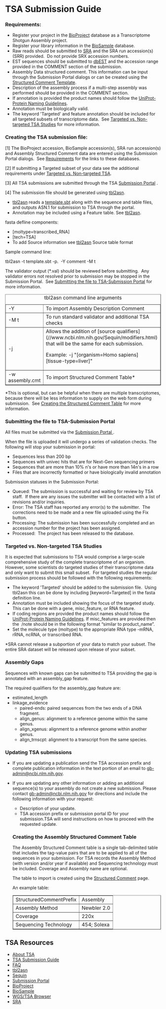 
# TSA Submission Guide

### Requirements:

*   Register your project in the [BioProject](https://submit.ncbi.nlm.nih.gov/subs/bioproject/) database as a Transcriptome Shotgun Assembly project.
*   Register your library information in the [BioSample](https://submit.ncbi.nlm.nih.gov/subs/biosample) database.
*   Raw reads should be submitted to [SRA](https://trace.ncbi.nlm.nih.gov/Traces/sra/sra.cgi) and the SRA run accession(s) (SRR) provided.  Do not provide SRX accession numbers.
*   EST sequences should be submitted to [dbEST](//www.ncbi.nlm.nih.gov/dbEST/index.html) and the accession range provided in the COMMENT section of the submission.
*   Assembly Data structured comment. This information can be input through the Submission Portal dialogs or can be created using the [Structured Comment Template](https://submit.ncbi.nlm.nih.gov/structcomment/nongenomes/).
*   Description of the assembly process if a multi-step assembly was performed should be provided in the COMMENT section.
*   If annotation is provided the product names should follow the [UniProt-Protein Naming Guidelines](//www.uniprot.org/docs/nameprot).
*   Annotation must be biologically valid.
*   The keyword 'Targeted' and feature annotation should be included for all targeted subsets of transcriptome data.  See [Targeted vs. Non-targeted TSA Studies](#target) for more information.

### Creating the TSA submission file:

[1] The BioProject accession, BioSample accession(s), SRA run accession(s) and Assembly Structured Comment data are entered using the Submission Portal dialogs.  See [Requirements](#RQ) for the links to these databases.

[2] If submitting a Targeted subset of your data see the additional requirements under [Targeted vs. Non-targeted TSA](#target).

[3] All TSA submissions are submitted through the TSA [Submission Portal](#SP) .

[4] The submission file should be generated using [tbl2asn](/~/tbl2asn2).

*   [tbl2asn](/~/tbl2asn2) reads a [template.sbt](//www.ncbi.nlm.nih.gov/WebSub/template.cgi) along with the sequence and table files, and outputs ASN.1 for submission to TSA through the portal.
*   Annotation may be included using a Feature table. See [tbl2asn](/~/tbl2asn2).

fasta defline components:

*   [moltype=transcribed_RNA]
*   [tech=TSA]
*   To add Source information see [tbl2asn](/~/tbl2asn2) Source table format 

Sample command line:

tbl2asn -t template.sbt -p.  -Y comment -M t

The validator output (*.val) should be reviewed before submitting.  Any validator errors not resolved prior to submission may be stopped in the Submission Portal.  See [Submitting the file to TSA-Submission Portal](#SP) for more information.

<table border="1" cellpadding="0" cellspacing="0"><caption>tbl2asn command line arguments</caption>

<tbody>

<tr>

<td>-Y</td>

<td>To import Assembly Description Comment</td>

</tr>

<tr>

<td>-M t</td>

<td>To run standard validator and additional TSA checks</td>

</tr>

<tr>

<td>-j</td>

<td>Allows the addition of [source qualifiers](//www.ncbi.nlm.nih.gov/Sequin/modifiers.html) that will be the same for each submission.

Example: -j "[organism=Homo sapiens] [tissue-type=liver]"

</td>

</tr>

<tr>

<td>-w assembly.cmt</td>

<td>To import Structured Comment Table*</td>

</tr>

</tbody>

</table>

*This is optional, but can be helpful when there are multiple transcriptomes, because there will be less information to supply on the web form during submission.  See [Creating the Structured Comment Table](#strcomm) for more information.

### Submitting the file to TSA-Submission Portal

All files must be submitted via the [<u>Submission Portal</u> ](https://submit.ncbi.nlm.nih.gov/subs/tsa/).

When the file is uploaded it will undergo a series of validation checks. The following will stop your submission in portal:

*   Sequences less than 200 bp
*   Sequences with univec hits that are for Next-Gen sequencing primers
*   Sequences that are more than 10% n's or have more than 14n's in a row
*   Files that are incorrectly formatted or have biologically invalid annotation

Submission statuses in the Submission Portal:

*   Queued: The submission is successful and waiting for review by TSA staff.  If there are any issues the submitter will be contacted with a list of revisions and/or inquiries.
*   Error: The TSA staff has reported any error(s) to the submitter.  The corrections need to be made and a new file uploaded using the Fix button.
*   Processing: The submission has been successfully completed and an accession number for the project has been assigned.
*   Processed:  The project has been released to the database.

### Targeted vs. Non-targeted TSA Studies

It is expected that submissions to TSA would comprise a large-scale comprehensive study of the complete transcriptome of an organism.  However, some scientists do targeted studies of their transcriptome data and only want to submit this small subset.  For targeted studies the regular submission process should be followed with the following requirements:

*   The keyword 'Targeted' should be added to the submission file.  Using tbl2asn this can be done by including [keyword=Targeted] in the fasta definition line. 
*   Annotation must be included showing the focus of the targeted study. This can be done with a gene, misc_feature, or RNA feature.
*   If coding regions are provided the product names should follow the [UniProt-Protein Naming Guidelines](//www.uniprot.org/docs/nameprot). If misc_features are provided then the  /note should be in the following format “similar to product_name”.
*   Set the molecule type (moltype) to the appropriate RNA type -mRNA, rRNA, ncRNA, or transcribed RNA.

*SRA cannot release a subportion of your data to match your subset. The entire SRA dataset will be released upon release of your subset.­­­­­­­­­­

### Assembly Gaps

Sequences with known gaps can be submitted to TSA providing the gap is annotated with an assembly_gap feature.

The required qualifiers for the assembly_gap feature are:

*   estimated_length
*   linkage_evidence
    *   paired-ends: paired sequences from the two ends of a DNA fragment.
    *   align_genus: alignment to a reference genome within the same genus.
    *   align_xgenus: alignment to a reference genome within another genus.
    *   align_trnscpt: alignment to a transcript from the same species.

### Updating TSA submissions

*   If you are updating a publication send the TSA accession prefix and complete publication information in the text portion of an email to gb-admin@ncbi.nlm.nih.gov.
*   If you are updating any other information or adding an additional sequence(s) to your assembly do not create a new submission. Please contact gb-admin@ncbi.nlm.nih.gov for directions and include the following information with your request:
    *   Description of your update.
    *   TSA accession prefix or submission portal ID for your submission.TSA will send instructions on how to proceed with the requested update.

    ### Creating the Assembly Structured Comment Table

    The Assembly Structured Comment table is a single tab-delimited table that includes the tag-value pairs that are to be applied to all of the sequences in your submission. For TSA records the Assembly Method (with version and/or year if available) and Sequencing technology must be included. Coverage and Assembly name are optional.

    The table to import is created using the [Structured Comment](https://submit.ncbi.nlm.nih.gov/structcomment/nongenomes/) page.

    An example table:

    <table border="1" cellpadding="0" cellspacing="0">

    <tbody>

    <tr>

    <td>StructuredCommentPrefix</td>

    <td>Assembly</td>

    </tr>

    <tr>

    <td>Assembly Method</td>

    <td>Newbler 2.0</td>

    </tr>

    <tr>

    <td>Coverage</td>

    <td>220x</td>

    </tr>

    <tr>

    <td>Sequencing Technology</td>

    <td>454; Solexa</td>

    </tr>

    </tbody>

    </table>

</div>

</div>

<div id="shared-content-1" nid="1470">

<div class="rightnav">

## TSA Resources

*   [About TSA](/~/TSA)
*   [TSA Submission Guide](/~/TSAguide)
*   [FAQ](/~/TSAfaq)
*   [tbl2asn](/~/tbl2asn2)
*   [Sequin](//www.ncbi.nlm.nih.gov/Sequin/)
*   [Submission Portal](https://submit.ncbi.nlm.nih.gov/subs/)
*   [BioProject](https://submit.ncbi.nlm.nih.gov/subs/bioproject/)
*   [BioSample](https://submit.ncbi.nlm.nih.gov/subs/biosample/)
*   [WGS/TSA Browser](http://www.ncbi.nlm.nih.gov/Traces/wgs/?term=tsa)
*   [SRA](https://trace.ncbi.nlm.nih.gov/Traces/sra/sra.cgi)

</div>

</div>